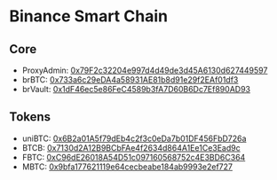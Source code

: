 # Binance Smart Chain

## Core

- ProxyAdmin: [0x79F2c32204e997d4d49de3d45A6130d627449597](https://bscscan.com/address/0x79f2c32204e997d4d49de3d45a6130d627449597)
- brBTC: [0x733a6c29eDA4a58931AE81b8d91e29f2EAf01df3](https://bscscan.com/token/0x733a6c29eda4a58931ae81b8d91e29f2eaf01df3)
- brVault: [0x1dF46ec5e86FeC4589b3fA7D60B6Dc7Ef890AD93](https://bscscan.com/address/0x1df46ec5e86fec4589b3fa7d60b6dc7ef890ad93)

## Tokens
- uniBTC: [0x6B2a01A5f79dEb4c2f3c0eDa7b01DF456FbD726a](https://bscscan.com/token/0x6b2a01a5f79deb4c2f3c0eda7b01df456fbd726a)
- BTCB: [0x7130d2A12B9BCbFAe4f2634d864A1Ee1Ce3Ead9c](https://bscscan.com/token/0x7130d2a12b9bcbfae4f2634d864a1ee1ce3ead9c)
- FBTC: [0xC96dE26018A54D51c097160568752c4E3BD6C364](https://bscscan.com/token/0xc96de26018a54d51c097160568752c4e3bd6c364)
- MBTC: [0x9bfa177621119e64cecbeabe184ab9993e2ef727](https://bscscan.com/token/0x9bfa177621119e64cecbeabe184ab9993e2ef727)
